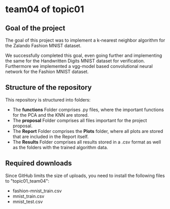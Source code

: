 # team04 of topic01 

## Goal of the project
The goal of this project was to implement a k-nearest neighbor algorithm for the Zalando Fashion MNIST dataset. 

We successfully completed this goal, even going further and implementing the same for the Handwritten Digits MNIST dataset for verification. Furthermore we implemented a vgg-model based convolutional neural network for the Fashion MNIST dataset. 

## Structure of the repository
This repository is structured into folders:
- The **functions** Folder comprises .py files, where the important functions for the PCA and the KNN are stored. 
- The **proposal** Folder comprises all files important for the project proposal. 
- The **Report** Folder comprises the **Plots** folder, where all plots are stored that are included in the Report itself. 
- The **Results** Folder comprises all results stored in a .csv format as well as the folders with the trained algorithm data. 

## Required downloads
Since GitHub limits the size of uploads, you need to install the following files to "topic01_team04":
- fashion-mnist_train.csv
- mnist_train.csv
- mnist_test.csv